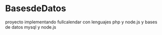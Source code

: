 # BasesdeDatos
proyecto implementando fullcalendar con lenguajes php y node.js y bases de datos mysql y node.js
